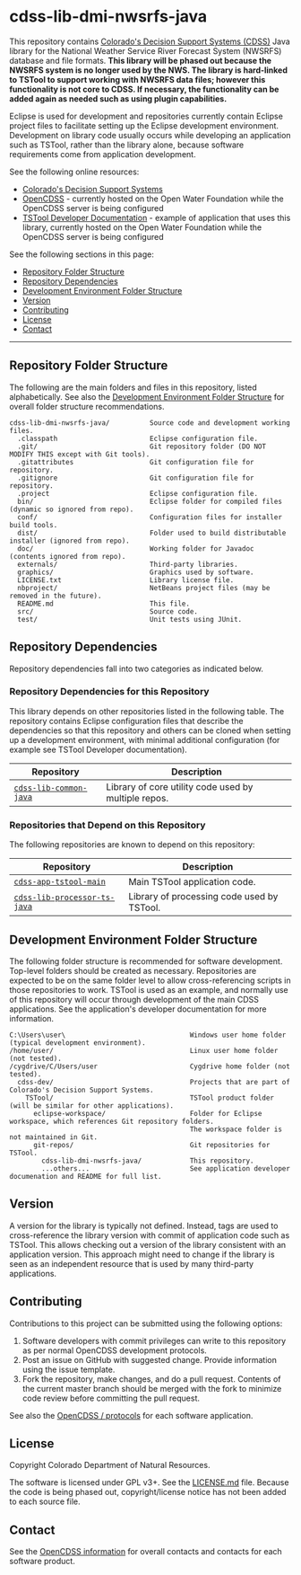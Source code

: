 
# cdss-lib-dmi-nwsrfs-java #

This repository contains [Colorado's Decision Support Systems (CDSS)](https://www.colorado.gov/cdss)
 Java library for
the National Weather Service River Forecast System (NWSRFS) database and file formats.
**This library will be phased out because the NWSRFS system is no longer used by the NWS.
The library is hard-linked to TSTool to support working with NWSRFS data files;
however this functionality is not core to CDSS.
If necessary, the functionality can be added again as needed such as using
plugin capabilities.**

Eclipse is used for development and repositories currently contain Eclipse project files to facilitate
setting up the Eclipse development environment.
Development on library code usually occurs while developing an application such as TSTool,
rather than the library alone, because software requirements come from application development.

See the following online resources:

* [Colorado's Decision Support Systems](https://www.colorado.gov/cdss)
* [OpenCDSS](http://learn.openwaterfoundation.org/cdss-website-opencdss/) - currently
hosted on the Open Water Foundation while the OpenCDSS server is being configured
* [TSTool Developer Documentation](http://learn.openwaterfoundation.org/cdss-app-tstool-doc-dev/) - example of application that uses this library, currently
hosted on the Open Water Foundation while the OpenCDSS server is being configured

See the following sections in this page:

* [Repository Folder Structure](#repository-folder-structure)
* [Repository Dependencies](#repository-dependencies)
* [Development Environment Folder Structure](#development-environment-folder-structure)
* [Version](#version)
* [Contributing](#contributing)
* [License](#license)
* [Contact](#contact)

--------

## Repository Folder Structure ##

The following are the main folders and files in this repository, listed alphabetically.
See also the [Development Environment Folder Structure](#development-environment-folder-structure)
for overall folder structure recommendations.

```
cdss-lib-dmi-nwsrfs-java/          Source code and development working files.
  .classpath                       Eclipse configuration file.
  .git/                            Git repository folder (DO NOT MODIFY THIS except with Git tools).
  .gitattributes                   Git configuration file for repository.
  .gitignore                       Git configuration file for repository.
  .project                         Eclipse configuration file.
  bin/                             Eclipse folder for compiled files (dynamic so ignored from repo).
  conf/                            Configuration files for installer build tools.
  dist/                            Folder used to build distributable installer (ignored from repo).
  doc/                             Working folder for Javadoc (contents ignored from repo).
  externals/                       Third-party libraries.
  graphics/                        Graphics used by software.
  LICENSE.txt                      Library license file.
  nbproject/                       NetBeans project files (may be removed in the future).
  README.md                        This file.
  src/                             Source code.
  test/                            Unit tests using JUnit.
```

## Repository Dependencies ##

Repository dependencies fall into two categories as indicated below.

### Repository Dependencies for this Repository ###

This library depends on other repositories listed in the following table.
The repository contains Eclipse configuration files that describe the dependencies so that
this repository and others can be cloned when setting up a development environment,
with minimal additional configuration (for example see TSTool Developer documentation).

|**Repository**|**Description**|
|----------------------------------------------------------------------------------------|----------------------------------------------------|
|[`cdss-lib-common-java`](https://github.com/OpenCDSS/cdss-lib-common-java)   |Library of core utility code used by multiple repos.|

### Repositories that Depend on this Repository ###

The following repositories are known to depend on this repository:

|**Repository**|**Description**|
|----------------------------------------------------------------------------------------------------------------|----------------------------------------------------|
|[`cdss-app-tstool-main`](https://github.com/OpenCDSS/cdss-app-tstool-main)                           |Main TSTool application code.|
|[`cdss-lib-processor-ts-java`](https://github.com/OpenCDSS/cdss-lib-processor-ts-java)               |Library of processing code used by TSTool.|

## Development Environment Folder Structure ##

The following folder structure is recommended for software development.
Top-level folders should be created as necessary.
Repositories are expected to be on the same folder level to allow cross-referencing
scripts in those repositories to work.
TSTool is used as an example, and normally use of this repository will occur
through development of the main CDSS applications.
See the application's developer documentation for more information.

```
C:\Users\user\                               Windows user home folder (typical development environment).
/home/user/                                  Linux user home folder (not tested).
/cygdrive/C/Users/user                       Cygdrive home folder (not tested).
  cdss-dev/                                  Projects that are part of Colorado's Decision Support Systems.
    TSTool/                                  TSTool product folder (will be similar for other applications).
      eclipse-workspace/                     Folder for Eclipse workspace, which references Git repository folders.
                                             The workspace folder is not maintained in Git.
      git-repos/                             Git repositories for TSTool.
        cdss-lib-dmi-nwsrfs-java/            This repository.
        ...others...                         See application developer documenation and README for full list.

```

## Version ##

A version for the library is typically not defined.
Instead, tags are used to cross-reference the library version with commit of application code such as TSTool.
This allows checking out a version of the library consistent with an application version.
This approach might need to change if the library is seen as an independent resource that is used by many third-party applications.

## Contributing ##

Contributions to this project can be submitted using the following options:

1. Software developers with commit privileges can write to this repository
as per normal OpenCDSS development protocols.
2. Post an issue on GitHub with suggested change.  Provide information using the issue template.
3. Fork the repository, make changes, and do a pull request.
Contents of the current master branch should be merged with the fork to minimize
code review before committing the pull request.

See also the [OpenCDSS / protocols](http://learn.openwaterfoundation.org/cdss-website-opencdss/) for each software application.

## License ##

Copyright Colorado Department of Natural Resources.

The software is licensed under GPL v3+. See the [LICENSE.md](LICENSE.md) file.
Because the code is being phased out, copyright/license notice has not been
added to each source file.

## Contact ##

See the [OpenCDSS information](http://learn.openwaterfoundation.org/cdss-website-opencdss) for overall contacts and contacts for each software product.
